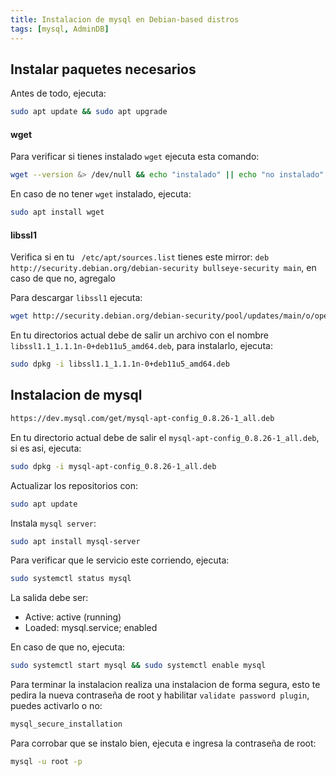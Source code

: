 ```yaml
---
title: Instalacion de mysql en Debian-based distros
tags: [mysql, AdminDB]
---
```


## Instalar paquetes necesarios

Antes de todo, ejecuta:

```bash
sudo apt update && sudo apt upgrade
```

#### wget
Para verificar si tienes instalado ```wget``` ejecuta esta comando:

```bash
wget --version &> /dev/null && echo "instalado" || echo "no instalado"
```

En caso de no tener ```wget``` instalado, ejecuta:

```bash
sudo apt install wget
```

#### libssl1

Verifica si en tu ``` /etc/apt/sources.list``` tienes este mirror: ```deb http://security.debian.org/debian-security bullseye-security main```, en caso de que no, agregalo

Para descargar ```libssl1``` ejecuta:

```bash
wget http://security.debian.org/debian-security/pool/updates/main/o/openssl/libssl1.1_1.1.1n-0+deb11u5_amd64.deb
```

En tu directorios actual debe de salir un archivo con el nombre ```libssl1.1_1.1.1n-0+deb11u5_amd64.deb```, para instalarlo, ejecuta:

```bash
sudo dpkg -i libssl1.1_1.1.1n-0+deb11u5_amd64.deb
```

## Instalacion de mysql

```bash
https://dev.mysql.com/get/mysql-apt-config_0.8.26-1_all.deb
```

En tu directorio actual debe de salir el ```mysql-apt-config_0.8.26-1_all.deb```, si es asi, ejecuta:

```bash
sudo dpkg -i mysql-apt-config_0.8.26-1_all.deb
```

Actualizar los repositorios con:

```bash
sudo apt update
```

Instala ```mysql server```:

```bash
sudo apt install mysql-server
```

Para verificar que le servicio este corriendo, ejecuta:

```bash
sudo systemctl status mysql
```

La salida debe ser:

- Active: active (running)
- Loaded: mysql.service; enabled

En caso de que no, ejecuta:

```bash
sudo systemctl start mysql && sudo systemctl enable mysql
```

Para terminar la instalacion realiza una instalacion de forma segura, esto te pedira la nueva contraseña de root y habilitar ```validate password plugin```, puedes activarlo o no:

```bash
mysql_secure_installation
```

Para corrobar que se instalo bien, ejecuta e ingresa la contraseña de root:

```bash
mysql -u root -p
```

